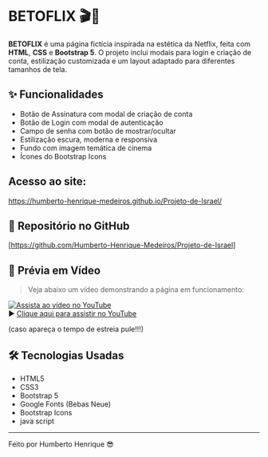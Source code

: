 
# BETOFLIX 🎬🍿

**BETOFLIX** é uma página fictícia inspirada na estética da Netflix, feita com **HTML**, **CSS** e **Bootstrap 5**. O projeto inclui modais para login e criação de conta, estilização customizada e um layout adaptado para diferentes tamanhos de tela.

## ✨ Funcionalidades

- Botão de Assinatura com modal de criação de conta
- Botão de Login com modal de autenticação
- Campo de senha com botão de mostrar/ocultar
- Estilização escura, moderna e responsiva
- Fundo com imagem temática de cinema
- Ícones do Bootstrap Icons

## Acesso ao site: 
https://humberto-henrique-medeiros.github.io/Projeto-de-Israel/

## 🔗 Repositório no GitHub
 

[https://github.com/Humberto-Henrique-Medeiros/Projeto-de-Israel]

## 🎥 Prévia em Vídeo

> Veja abaixo um vídeo demonstrando a página em funcionamento:

[![Assista ao vídeo no YouTube](https://img.youtube.com/vi/fDS8-U42les/0.jpg)](https://youtu.be/fDS8-U42les)  
▶️ [Clique aqui para assistir no YouTube](https://youtu.be/fDS8-U42les) 

(caso apareça o tempo de estreia pule!!!)

## 🛠 Tecnologias Usadas

- HTML5
- CSS3
- Bootstrap 5
- Google Fonts (Bebas Neue)
- Bootstrap Icons
- java script

---

Feito por Humberto Henrique 😎
